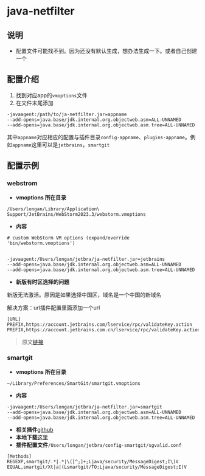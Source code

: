 # java-netfilter
## 说明
- 配置文件可能找不到。因为还没有默认生成，想办法生成一下。或者自己创建一个
## 配置介绍
1. 找到对应app的`vmoptions`文件
2. 在文件末尾添加
```shell
-javaagent:/path/to/ja-netfilter.jar=appname
--add-opens=java.base/jdk.internal.org.objectweb.asm=ALL-UNNAMED
--add-opens=java.base/jdk.internal.org.objectweb.asm.tree=ALL-UNNAMED
```

其中`appname`对应相应的配置与插件目录`config-appname`、`plugins-appname`。例如`appname`这里可以是`jetbrains`，`smartgit`

## 配置示例
### webstrom

- **vmoptions 所在目录**

```shell
/Users/longan/Library/Application\ Support/JetBrains/WebStorm2023.3/webstorm.vmoptions
```

- **内容**

```shell
# custom WebStorm VM options (expand/override 'bin/webstorm.vmoptions')


-javaagent:/Users/longan/jetbra/ja-netfilter.jar=jetbrains
--add-opens=java.base/jdk.internal.org.objectweb.asm=ALL-UNNAMED
--add-opens=java.base/jdk.internal.org.objectweb.asm.tree=ALL-UNNAMED

```
- **新版有时区选择的问题**

新版无法激活。原因是如果选择中国区，域名是一个中国的新域名

解决方案：url插件配置里面添加一个url

```shell
[URL]
PREFIX,https://account.jetbrains.com/lservice/rpc/validateKey.action
PREFIX,https://account.jetbrains.com.cn/lservice/rpc/validateKey.action

```

> 原文[链接](https://zhile.io/2024/09/05/jetbrains-2024-2-region.html)


### smartgit
- **vmoptions 所在目录**
```shell
~/Library/Preferences/SmartGit/smartgit.vmoptions
```

- **内容**
```shell
-javaagent:/Users/longan/jetbra/ja-netfilter.jar=smartgit
--add-opens=java.base/jdk.internal.org.objectweb.asm=ALL-UNNAMED
--add-opens=java.base/jdk.internal.org.objectweb.asm.tree=ALL-UNNAMED
```
- **相关插件**[github](https://github.com/mqj0712/plugin-sg-valid/releases)
- **本地下载**[这里](./sgvalid.jar)
- **插件配置文件**`/Users/longan/jetbra/config-smartgit/sgvalid.conf`
```shell
[Methods]
REGEXP,smartgit/.*|.*|\([^;]+;Ljava/security/MessageDigest;I\)V
EQUAL,smartgit/Xt|a|(Lsmartgit/TO;Ljava/security/MessageDigest;I)V
```